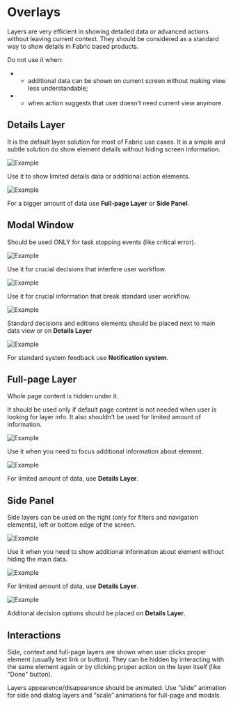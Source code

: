 # Overlays
Layers are very efficient in showing detailed data or advanced actions without leaving current context. They should be considered as a standard way to show details in Fabric based products.

Do not use it when:
- - additional data can be shown on current screen without making view less understandable;
- - when action suggests that user doesn’t need current view anymore.


## Details Layer
It is the default layer solution for most of Fabric use cases. It is a simple and subtle solution do show element details without hiding screen information.

![Example](/img/over-ex10.svg)
<p>Use it to show limited details data or additional action elements.</p>

![Example](/img/over-ex11.svg)
<p>For a bigger amount of data use <b>Full-page Layer</b> or <b>Side Panel</b>.</p>


## Modal Window
Should be used ONLY for task stopping events (like critical error).

![Example](/img/over-ex11.svg)
<p>Use it for crucial decisions that interfere user workflow.</p>

![Example](/img/over-ex7.svg)
<p>Use it for crucial information that break standard user workflow.</p>

![Example](/img/over-ex8.svg)
<p>Standard decisions and editions elements should be placed next to main data view or on <b>Details Layer</b></p>

![Example](/img/over-ex9.svg)
<p>For standard system feedback use <b>Notification system</b>.</p>

## Full-page Layer
Whole page content is hidden under it.

It should be used only if default page content is not needed when user is looking for layer info. It also shouldn’t be used for limited amount of information.

![Example](/img/over-ex4.svg)
<p>Use it when you need to focus additional information about element.</p>

![Example](/img/over-ex5.svg)
<p>For limited amount of data, use <b>Details Layer</b>.</p>


## Side Panel
Side layers can be used on the right (only for filters and navigation elements), left or bottom edge of the screen.

![Example](/img/over-ex1.svg)
<p>Use it when you need to show additional information about element without hiding the main data.</p>

![Example](/img/over-ex2.svg)
<p>For limited amount of data, use <b>Details Layer</b>.</p>

![Example](/img/over-ex3.svg)
<p>Additonal decision options should be placed on <b>Details Layer</b>.</p>


## Interactions
Side, context and full-page layers are shown when user clicks proper element (usually text link or button). They can be hidden by interacting with the same element again or by clicking proper action on the layer itself (like "Done" button).

Layers appearence/disapearence should be animated. Use “slide” animation for side and dialog layers and “scale” animations for full-page and modals.

